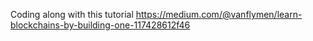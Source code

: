 Coding along with this tutorial
https://medium.com/@vanflymen/learn-blockchains-by-building-one-117428612f46
